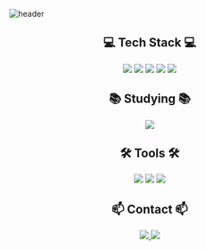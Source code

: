 ![header](https://capsule-render.vercel.app/api?type=slice&text=subsub-e&desc=frontend-developer&fontAlign=85&fontAlignY=30&descAlign=88&descAlignY=55&color=0047ab&fontColor=ffffff&fontSize=52&descSize=20&descSpacing=15)

<div align="center">

<h2 align="center"> 💻 Tech Stack 💻 </h2>
<img src="https://img.shields.io/badge/C%2B%2B-00599C?style=for-the-badge&logo=c%2B%2B&logoColor=white" />
<img src="https://img.shields.io/badge/JavaScript-F7DF1E?style=for-the-badge&logo=javascript&logoColor=black" />
<img src="https://img.shields.io/badge/React-20232A?style=for-the-badge&logo=react&logoColor=61DAFB" />
<img src="https://img.shields.io/badge/Next.js-000000?style=for-the-badge&logo=nextdotjs&logoColor=white" />
<img src="https://img.shields.io/badge/TailwindCSS-38B2AC?style=for-the-badge&logo=tailwind-css&logoColor=white" />

<h2 align="center"> 📚 Studying 📚 </h2>
<img src="https://img.shields.io/badge/TypeScript-3178C6?style=for-the-badge&logo=typescript&logoColor=white" />

<h2 align="center"> 🛠 Tools 🛠 </h2>
<img src="https://img.shields.io/badge/Notion-000000?style=for-the-badge&logo=notion&logoColor=white" />
<img src="https://img.shields.io/badge/Jira-0052CC?style=for-the-badge&logo=jira&logoColor=white" />
<img src="https://img.shields.io/badge/Slack-4A154B?style=for-the-badge&logo=slack&logoColor=white" />




<h2 align="center"> 📫 Contact 📫 </h2>
<div align="center">
    <a href="https://velog.io/@lcs3623/posts" target="_blank">
    <img src="https://img.shields.io/badge/Velog-1EBC8F?style=for-the-badge&logo=velog&logoColor=white" />
    </a>
    <img src="https://img.shields.io/badge/lcs3623@naver.com-03C75A?style=for-the-badge&logo=naver&logoColor=white" />
</div>

</div>

<!--
{*![Top Langs](https://github-readme-stats.vercel.app/api/top-langs/?username=anuraghazra&layout=compact)
-->
